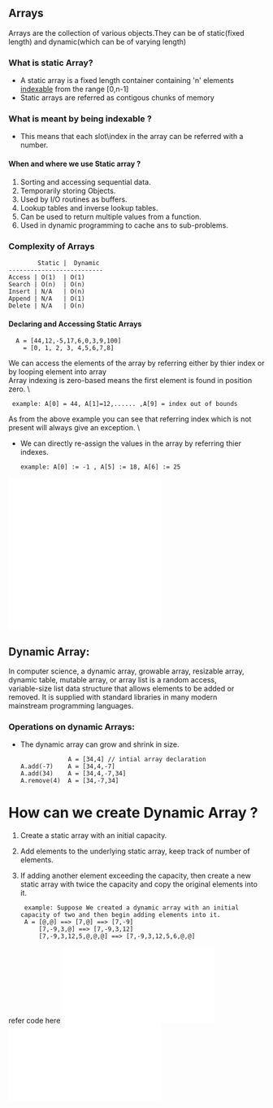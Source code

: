 ## Arrays
  Arrays are the collection of various objects.They can be of static(fixed length) and dynamic(which can be of varying length)
  
### What is static Array?
- A static array is a fixed length container containing 'n' elements <ins>indexable</ins> from the range [0,n-1] 
- Static arrays are referred as contigous chunks of memory

### What is meant by being indexable ?
- This means that each slot\index in the array can be referred with a number.

#### When and where we use Static array ?
1. Sorting and accessing sequential data.
2. Temporarily storing Objects.
3. Used by I/O routines as buffers.
4. Lookup tables and inverse lookup tables.
5. Can be used to return multiple values from a function.
6. Used in dynamic programming to cache ans to sub-problems.

### Complexity of Arrays
      
            Static |  Dynamic
    --------------------------
    Access | O(1)  | O(1)
    Search | O(n)  | O(n)
    Insert | N/A   | O(n)
    Append | N/A   | O(1)
    Delete | N/A   | O(n)
    
#### Declaring and Accessing Static Arrays 

      A = [44,12,-5,17,6,0,3,9,100]
        = [0, 1, 2, 3, 4,5,6,7,8]
 We can access the elements of the array by referring either by thier index or by looping element into array \
 Array indexing is zero-based means the first element is found in position zero. \
 
     example: A[0] = 44, A[1]=12,...... ,A[9] = index out of bounds
As from the above example you can see that referring index which is not present will always give an exception. \

- We can directly re-assign the values in the array by referring thier indexes.

      example: A[0] := -1 , A[5] := 18, A[6] := 25
![Static Array Implementation Java_Version](Static_Array.java)
![Static Array Implementation Python_Version](Static_Array.py)

## Dynamic Array:
  In computer science, a dynamic array, growable array, resizable array, dynamic table, mutable array, or array list is a random access, \
  variable-size list data structure that allows elements to be added or removed. It is supplied with standard libraries in many modern \
  mainstream programming languages.
### Operations on dynamic Arrays:

- The dynamic array can grow and shrink in size.

                   A = [34,4] // intial array declaration
      A.add(-7)    A = [34,4,-7]
      A.add(34)    A = [34,4,-7,34]
      A.remove(4)  A = [34,-7,34]
     
# How can we create Dynamic Array ?
1. Create a static array with an initial capacity.
2. Add elements to the underlying static array, keep track of number of elements.
3. If adding another element exceeding the capacity, then create a new static array with twice the capacity and copy the original elements into it.

        example: Suppose We created a dynamic array with an initial capacity of two and then begin adding elements into it.
        A = [@,@] ==> [7,@] ==> [7,-9]
            [7,-9,3,@] ==> [7,-9,3,12]
            [7,-9,3,12,5,@,@,@] ==> [7,-9,3,12,5,6,@,@]

refer code here 
![dynamic_Array_implementation Java_Version](DynamicArray.java)
![dynamic Array implemetation Python_Version](DynamicArray.py)

